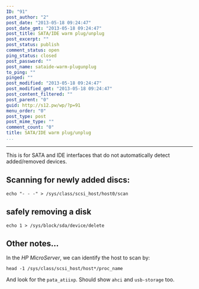 ```yaml
---
ID: "91"
post_author: "2"
post_date: "2013-05-18 09:24:47"
post_date_gmt: "2013-05-18 09:24:47"
post_title: SATA/IDE warm plug/unplug
post_excerpt: ""
post_status: publish
comment_status: open
ping_status: closed
post_password: ""
post_name: sataide-warm-plugunplug
to_ping: ""
pinged: ""
post_modified: "2013-05-18 09:24:47"
post_modified_gmt: "2013-05-18 09:24:47"
post_content_filtered: ""
post_parent: "0"
guid: http://s12.pw/wp/?p=91
menu_order: "0"
post_type: post
post_mime_type: ""
comment_count: "0"
title: SATA/IDE warm plug/unplug
...
```

---

This is for SATA and IDE interfaces that do not automatically detect added/removed devices.

<h2>Scanning for newly added discs:</h2>

<pre><code>echo "- - -" &gt; /sys/class/scsi_host/host0/scan
</code></pre>

<h2>safely removing a disk</h2>

<pre><code>echo 1 &gt; /sys/block/sda/device/delete
</code></pre>

<h2>Other notes...</h2>

In the <em>HP MicroServer</em>, we can identify the host to scan by:

<pre><code>head -1 /sys/class/scsi_host/host*/proc_name
</code></pre>

And look for the <code>pata_atiixp</code>.  Should show <code>ahci</code> and <code>usb-storage</code> too.


